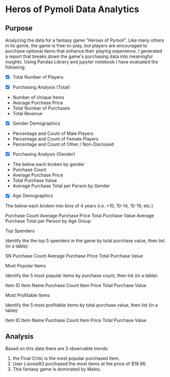 # Heros of Pymoli Data Analytics

## Purpose
Analyzing the data for a fantasy game "Heroes of Pymoli".
Like many others in its genre, the game is free-to-play, but players are encouraged to purchase optional items that enhance their playing experience. I generated a report that breaks down the game's purchasing data into meaningful insights. Using Pandas Library and jupyter notebook I have evaluated the following:

*[X] Total Number of Players


*[X] Purchasing Analysis (Total)

 *  Number of Unique Items
 * Average Purchase Price
 * Total Number of Purchases
 * Total Revenue


*[X] Gender Demographics

 * Percentage and Count of Male Players
 * Percentage and Count of Female Players
 * Percentage and Count of Other / Non-Disclosed


*[X] Purchasing Analysis (Gender)

 * The below each broken by gender
 * Purchase Count
 * Average Purchase Price
 * Total Purchase Value
 * Average Purchase Total per Person by Gender


*[X] Age Demographics

The below each broken into bins of 4 years (i.e. <10, 10-14, 15-19, etc.)

Purchase Count
Average Purchase Price
Total Purchase Value
Average Purchase Total per Person by Age Group




Top Spenders

Identify the the top 5 spenders in the game by total purchase value, then list (in a table):

SN
Purchase Count
Average Purchase Price
Total Purchase Value




Most Popular Items

Identify the 5 most popular items by purchase count, then list (in a table):

Item ID
Item Name
Purchase Count
Item Price
Total Purchase Value




Most Profitable Items

Identify the 5 most profitable items by total purchase value, then list (in a table):

Item ID
Item Name
Purchase Count
Item Price
Total Purchase Value

## Analysis 
Based on this data there are 3 observable trends:
1. the Final Critic is the most popular purchased Item.
2. User Lisosia93 purchased the most items at the price of $18.96.
3. This fantasy game is dominated by Males.
